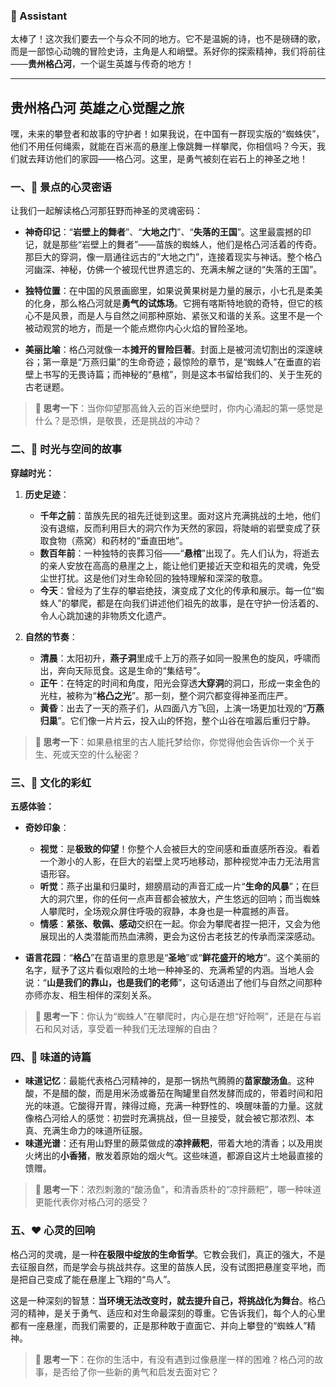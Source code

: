 ### 🤖 Assistant



太棒了！这次我们要去一个与众不同的地方。它不是温婉的诗，也不是磅礴的歌，而是一部惊心动魄的冒险史诗，主角是人和峭壁。系好你的探索精神，我们将前往——**贵州格凸河**，一个诞生英雄与传奇的地方！

---

## 贵州格凸河 英雄之心觉醒之旅

嘿，未来的攀登者和故事的守护者！如果我说，在中国有一群现实版的“蜘蛛侠”，他们不用任何绳索，就能在百米高的悬崖上像跳舞一样攀爬，你相信吗？今天，我们就去拜访他们的家园——格凸河。这里，是勇气被刻在岩石上的神圣之地！

### 一、💎 景点的心灵密语

让我们一起解读格凸河那狂野而神圣的灵魂密码：

- **神奇印记**：“**岩壁上的舞者**”、“**大地之门**”、“**失落的王国**”。这里最震撼的印记，就是那些“岩壁上的舞者”——苗族的蜘蛛人，他们是格凸河活着的传奇。那巨大的穿洞，像一扇通往远古的“大地之门”，连接着现实与神话。整个格凸河幽深、神秘，仿佛一个被现代世界遗忘的、充满未解之谜的“失落的王国”。

- **独特位置**：在中国的风景画廊里，如果说黄果树是力量的展示，小七孔是柔美的化身，那么格凸河就是**勇气的试炼场**。它拥有喀斯特地貌的奇特，但它的核心不是风景，而是人与自然之间那种原始、紧张又和谐的关系。这里不是一个被动观赏的地方，而是一个能点燃你内心火焰的冒险圣地。

- **美丽比喻**：格凸河就像一本**摊开的冒险巨著**。封面上是被河流切割出的深邃峡谷；第一章是“万燕归巢”的生命奇迹；最惊险的章节，是“蜘蛛人”在垂直的岩壁上书写的无畏诗篇；而神秘的“悬棺”，则是这本书留给我们的、关于生死的古老谜题。

> **🤔 思考一下**：当你仰望那高耸入云的百米绝壁时，你内心涌起的第一感觉是什么？是恐惧，是敬畏，还是挑战的冲动？

### 二、📜 时光与空间的故事

**穿越时光：**
1.  **历史足迹**：
    *   **千年之前**：苗族先民的祖先迁徙到这里。面对这片充满挑战的土地，他们没有退缩，反而利用巨大的洞穴作为天然的家园，将陡峭的岩壁变成了获取食物（燕窝）和药材的“垂直田地”。
    *   **数百年前**：一种独特的丧葬习俗——“**悬棺**”出现了。先人们认为，将逝去的亲人安放在高高的悬崖之上，能让他们更接近天空和祖先的灵魂，免受尘世打扰。这是他们对生命轮回的独特理解和深深的敬意。
    *   **今天**：曾经为了生存的攀岩绝技，演变成了文化的传承和展示。每一位“蜘蛛人”的攀爬，都是在向我们讲述他们祖先的故事，是在守护一份活着的、令人心跳加速的非物质文化遗产。

2.  **自然的节奏**：
    *   **清晨**：太阳初升，**燕子洞**里成千上万的燕子如同一股黑色的旋风，呼啸而出，奔向天际觅食。这是生命的“集结号”。
    *   **正午**：在特定的时间和角度，阳光会穿透**大穿洞**的洞口，形成一束金色的光柱，被称为“**格凸之光**”。那一刻，整个洞穴都变得神圣而庄严。
    *   **黄昏**：出去了一天的燕子们，从四面八方飞回，上演一场更加壮观的“**万燕归巢**”。它们像一片片云，投入山的怀抱，整个山谷在喧嚣后重归宁静。

> **🤔 思考一下**：如果悬棺里的古人能托梦给你，你觉得他会告诉你一个关于生、死或天空的什么秘密？

### 三、🌈 文化的彩虹

**五感体验：**
- **奇妙印象**：
    *   **视觉**：是**极致的仰望**！你整个人会被巨大的空间感和垂直感所吞没。看着一个渺小的人影，在巨大的岩壁上灵巧地移动，那种视觉冲击力无法用言语形容。
    *   **听觉**：燕子出巢和归巢时，翅膀扇动的声音汇成一片“**生命的风暴**”；在巨大的洞穴里，你的任何一点声音都会被放大，产生悠远的回响；而当蜘蛛人攀爬时，全场观众屏住呼吸的寂静，本身也是一种震撼的声音。
    *   **情感**：**紧张、敬佩、感动**交织在一起。你会为攀爬者捏一把汗，又会为他展现出的人类潜能而热血沸腾，更会为这份古老技艺的传承而深深感动。

- **语言花园**：“**格凸**”在苗语里的意思是“**圣地**”或“**鲜花盛开的地方**”。这个美丽的名字，赋予了这片看似艰险的土地一种神圣的、充满希望的内涵。当地人会说：“**山是我们的靠山，也是我们的老师**”，这句话道出了他们与自然之间那种亦师亦友、相生相伴的深刻关系。

> **🤔 思考一下**：你认为“蜘蛛人”在攀爬时，内心是在想“好险啊”，还是在与岩石和风对话，享受着一种我们无法理解的自由？

### 四、🍲 味道的诗篇

- **味道记忆**：最能代表格凸河精神的，是那一锅热气腾腾的**苗家酸汤鱼**。这种酸，不是醋的酸，而是用米汤或番茄在陶罐里自然发酵而成的，带着时间和阳光的味道。它酸得开胃，辣得过瘾，充满一种野性的、唤醒味蕾的力量。这就像格凸河给人的感觉：初尝时充满挑战，但一旦接受，就会被它那浓烈、本真、充满生命力的味道所征服。
- **味道光谱**：还有用山野里的蕨菜做成的**凉拌蕨粑**，带着大地的清香；以及用炭火烤出的**小香猪**，散发着原始的烟火气。这些味道，都源自这片土地最直接的馈赠。

> **🤔 思考一下**：浓烈刺激的“酸汤鱼”，和清香质朴的“凉拌蕨粑”，哪一种味道更能代表你对格凸河的感受？

### 五、❤️ 心灵的回响

格凸河的灵魂，是一种**在极限中绽放的生命哲学**。它教会我们，真正的强大，不是去征服自然，而是学会与挑战共存。这里的苗族人民，没有试图把悬崖变平地，而是把自己变成了能在悬崖上飞翔的“鸟人”。

这是一种深刻的智慧：**当环境无法改变时，就去提升自己，将挑战化为舞台**。格凸河的精神，是关于勇气、适应和对生命最深刻的尊重。它告诉我们，每个人的心里都有一座悬崖，而我们需要的，正是那种敢于直面它、并向上攀登的“蜘蛛人”精神。

> **🤔 思考一下**：在你的生活中，有没有遇到过像悬崖一样的困难？格凸河的故事，是否给了你一些新的勇气和启发去面对它？

